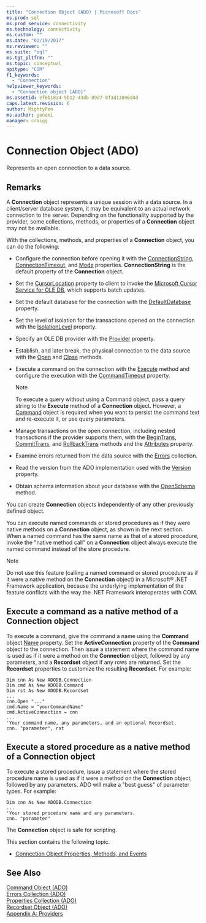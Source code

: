 ```yaml
---
title: "Connection Object (ADO) | Microsoft Docs"
ms.prod: sql
ms.prod_service: connectivity
ms.technology: connectivity
ms.custom: ""
ms.date: "01/19/2017"
ms.reviewer: ""
ms.suite: "sql"
ms.tgt_pltfrm: ""
ms.topic: conceptual
apitype: "COM"
f1_keywords: 
  - "Connection"
helpviewer_keywords: 
  - "Connection object [ADO]"
ms.assetid: ef6b1824-5b12-43db-89d7-8f3d13896d4d
caps.latest.revision: 6
author: MightyPen
ms.author: genemi
manager: craigg
---
```

# Connection Object (ADO)
Represents an open connection to a data source.  
  
## Remarks  
 A **Connection** object represents a unique session with a data source. In a client/server database system, it may be equivalent to an actual network connection to the server. Depending on the functionality supported by the provider, some collections, methods, or properties of a **Connection** object may not be available.  
  
 With the collections, methods, and properties of a **Connection** object, you can do the following:  
  
-   Configure the connection before opening it with the [ConnectionString](../../../ado/reference/ado-api/connectionstring-property-ado.md), [ConnectionTimeout](../../../ado/reference/ado-api/connectiontimeout-property-ado.md), and [Mode](../../../ado/reference/ado-api/mode-property-ado.md) properties. **ConnectionString** is the default property of the **Connection** object.  
  
-   Set the [CursorLocation](../../../ado/reference/ado-api/cursorlocation-property-ado.md) property to client to invoke the [Microsoft Cursor Service for OLE DB](../../../ado/guide/appendixes/microsoft-cursor-service-for-ole-db-ado-service-component.md), which supports batch updates.  
  
-   Set the default database for the connection with the [DefaultDatabase](../../../ado/reference/ado-api/defaultdatabase-property.md) property.  
  
-   Set the level of isolation for the transactions opened on the connection with the [IsolationLevel](../../../ado/reference/ado-api/isolationlevel-property.md) property.  
  
-   Specify an OLE DB provider with the [Provider](../../../ado/reference/ado-api/provider-property-ado.md) property.  
  
-   Establish, and later break, the physical connection to the data source with the [Open](../../../ado/reference/ado-api/open-method-ado-connection.md) and [Close](../../../ado/reference/ado-api/close-method-ado.md) methods.  
  
-   Execute a command on the connection with the [Execute](../../../ado/reference/ado-api/execute-method-ado-connection.md) method and configure the execution with the [CommandTimeout](../../../ado/reference/ado-api/commandtimeout-property-ado.md) property.  
  
    > [!NOTE]
    >  To execute a query without using a Command object, pass a query string to the **Execute** method of a **Connection** object. However, a [Command](../../../ado/reference/ado-api/command-object-ado.md) object is required when you want to persist the command text and re-execute it, or use query parameters.  
  
-   Manage transactions on the open connection, including nested transactions if the provider supports them, with the [BeginTrans](../../../ado/reference/ado-api/begintrans-committrans-and-rollbacktrans-methods-ado.md), [CommitTrans](../../../ado/reference/ado-api/begintrans-committrans-and-rollbacktrans-methods-ado.md), and [RollbackTrans](../../../ado/reference/ado-api/begintrans-committrans-and-rollbacktrans-methods-ado.md) methods and the [Attributes](../../../ado/reference/ado-api/attributes-property-ado.md) property.  
  
-   Examine errors returned from the data source with the [Errors](../../../ado/reference/ado-api/errors-collection-ado.md) collection.  
  
-   Read the version from the ADO implementation used with the [Version](../../../ado/reference/ado-api/version-property-ado.md) property.  
  
-   Obtain schema information about your database with the [OpenSchema](../../../ado/reference/ado-api/openschema-method.md) method.  
  
 You can create **Connection** objects independently of any other previously defined object.  
  
 You can execute named commands or stored procedures as if they were native methods on a **Connection** object, as shown in the next section. When a named command has the same name as that of a stored procedure, invoke the "native method call" on a **Connection** object always execute the named command instead of the store procedure.  
  
> [!NOTE]
>  Do not use this feature (calling a named command or stored procedure as if it were a native method on the **Connection** object) in a Microsoft® .NET Framework application, because the underlying implementation of the feature conflicts with the way the .NET Framework interoperates with COM.  
  
## Execute a command as a native method of a Connection object  
 To execute a command, give the command a name using the **Command** object [Name](../../../ado/reference/ado-api/name-property-ado.md) property. Set the **ActiveConnection** property of the **Command** object to the connection. Then issue a statement where the command name is used as if it were a method on the **Connection** object, followed by any parameters, and a **Recordset** object if any rows are returned. Set the **Recordset** properties to customize the resulting **Recordset**. For example:  
  
```  
Dim cnn As New ADODB.Connection  
Dim cmd As New ADODB.Command  
Dim rst As New ADODB.Recordset  
...  
cnn.Open "..."  
cmd.Name = "yourCommandName"  
cmd.ActiveConnection = cnn  
...  
'Your command name, any parameters, and an optional Recordset.  
cnn. "parameter", rst  
```  
  
## Execute a stored procedure as a native method of a Connection object  
 To execute a stored procedure, issue a statement where the stored procedure name is used as if it were a method on the **Connection** object, followed by any parameters. ADO will make a "best guess" of parameter types. For example:  
  
```  
Dim cnn As New ADODB.Connection  
...  
'Your stored procedure name and any parameters.  
cnn. "parameter"  
```  
  
 The **Connection** object is safe for scripting.  
  
 This section contains the following topic.  
  
-   [Connection Object Properties, Methods, and Events](../../../ado/reference/ado-api/connection-object-properties-methods-and-events.md)  
  
## See Also  
 [Command Object (ADO)](../../../ado/reference/ado-api/command-object-ado.md)   
 [Errors Collection (ADO)](../../../ado/reference/ado-api/errors-collection-ado.md)   
 [Properties Collection (ADO)](../../../ado/reference/ado-api/properties-collection-ado.md)   
 [Recordset Object (ADO)](../../../ado/reference/ado-api/recordset-object-ado.md)   
 [Appendix A: Providers](../../../ado/guide/appendixes/appendix-a-providers.md)

